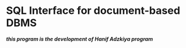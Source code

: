 # SQL Interface for document-based DBMS

**_this program is the development of Hanif Adzkiya program_**
